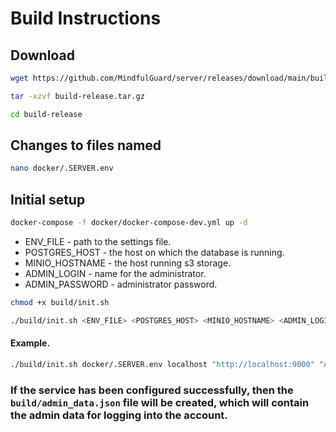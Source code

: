 # Build Instructions

## Download

  ```bash
  wget https://github.com/MindfulGuard/server/releases/download/main/build-release.tar.gz
  ```

  ```bash
  tar -xzvf build-release.tar.gz
  ```

  ```bash
  cd build-release
  ```

## Сhanges to files named
   ```bash
   nano docker/.SERVER.env
   ```
    
## Initial setup

   ```bash
   docker-compose -f docker/docker-compose-dev.yml up -d
   ```

   - ENV_FILE - path to the settings file.
   - POSTGRES_HOST - the host on which the database is running.
   - MINIO_HOSTNAME - the host running s3 storage.
   - ADMIN_LOGIN - name for the administrator.
   - ADMIN_PASSWORD - administrator password.
     
  ```bash
  chmod +x build/init.sh
  ```
  ```bash
  ./build/init.sh <ENV_FILE> <POSTGRES_HOST> <MINIO_HOSTNAME> <ADMIN_LOGIN> <ADMIN_PASSWORD>
  ```

  #### Example.
  ```bash
  ./build/init.sh docker/.SERVER.env localhost "http://localhost:9000" "Admin" "AdminPassword"
  ```
### If the service has been configured successfully, then the `build/admin_data.json` file will be created, which will contain the admin data for logging into the account.
